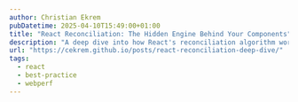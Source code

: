 ```yaml
---
author: Christian Ekrem
pubDatetime: 2025-04-10T15:49:00+01:00
title: "React Reconciliation: The Hidden Engine Behind Your Components"
description: "A deep dive into how React's reconciliation algorithm works and why it matters for performance"
url: "https://cekrem.github.io/posts/react-reconciliation-deep-dive/"
tags:
  - react
  - best-practice
  - webperf
---
```


